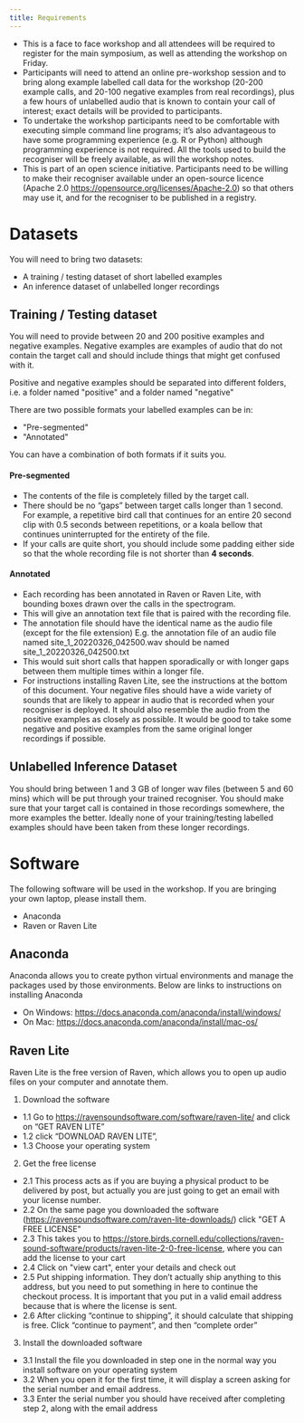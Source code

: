 ```yaml
---
title: Requirements
---
```


-   This is a face to face workshop and all attendees will be required to register for the main symposium, as well as attending the workshop on Friday.
-   Participants will need to attend an online pre-workshop session and to bring along example labelled call data for the workshop (20-200 example calls, and 20-100 negative examples from real recordings), plus a few hours of unlabelled audio that is known to contain your call of interest; exact details will be provided to participants.
-   To undertake the workshop participants need to be comfortable with executing simple command line programs; it’s also advantageous to have some programming experience (e.g. R or Python) although programming experience is not required. All the tools used to build the recogniser will be freely available, as will the workshop notes.
-   This is part of an open science initiative. Participants need to be willing to make their recogniser available under an open-source licence (Apache 2.0 https://opensource.org/licenses/Apache-2.0) so that others may use it, and for the recogniser to be published in a registry.


# Datasets

You will need to bring two datasets: 

  - A training / testing dataset of short labelled examples
  - An inference dataset of unlabelled longer recordings

## Training / Testing dataset

You will need to provide between 20 and 200 positive examples and negative examples. Negative examples are examples of audio that do not contain the target call and should include things that might get confused with it.  

Positive and negative examples should be separated into different folders, i.e. a folder named "positive" and a folder named "negative" 

There are two possible formats your labelled examples can be in:

- "Pre-segmented"
- "Annotated"

You can have a combination of both formats if it suits you. 

#### Pre-segmented

- The contents of the file is completely filled by the target call. 
- There should be no “gaps” between target calls longer than 1 second. ​ For example, a repetitive bird call that continues for an entire 20 second clip with 0.5 seconds between repetitions, or a koala bellow that continues uninterrupted for the entirety of the file. 
- If your calls are quite short, you should include some padding either side so that the whole recording file is not shorter than **4 seconds**. 

#### Annotated

- Each recording has been annotated in Raven or Raven Lite, with bounding boxes drawn over the calls in the spectrogram. 
- This will give an annotation text file that is paired with the recording file.  
- The annotation file should have the identical name as the audio file (except for the file extension) E.g. the annotation file of an audio file named site_1_20220326_042500.wav should be named site_1_20220326_042500.txt 
- This would suit short calls that happen sporadically or with longer gaps between them multiple times within a longer file. 
- For instructions installing Raven Lite, see the instructions at the bottom of this document. 
Your negative files should have a wide variety of sounds that are likely to appear in audio that is recorded when your recogniser is deployed. It should also resemble the audio from the positive examples as closely as possible. It would be good to take some negative and positive examples from the same original longer recordings if possible. 


## Unlabelled Inference Dataset

You should bring between 1 and 3 GB of longer wav files (between 5 and 60 mins) which will be put through your trained recogniser. You should make sure that your target call is contained in those recordings somewhere, the more examples the better.  Ideally none of your training/testing labelled examples should have been taken from these longer recordings. 

 
 # Software

 The following software will be used in the workshop. If you are bringing your own laptop, please install them. 

- Anaconda
- Raven or Raven Lite 

## Anaconda 

Anaconda allows you to create python virtual environments and manage the packages used by those environments. Below are links to instructions on installing Anaconda 

- On Windows: https://docs.anaconda.com/anaconda/install/windows/
- On Mac: https://docs.anaconda.com/anaconda/install/mac-os/

## Raven Lite 

Raven Lite is the free version of Raven, which allows you to open up audio files on your computer and annotate them. 

1) Download the software
  - 1.1 Go to https://ravensoundsoftware.com/software/raven-lite/ and click on “GET RAVEN LITE”
  - 1.2 click “DOWNLOAD RAVEN LITE”,
  - 1.3 Choose your operating system
2) Get the free license
  - 2.1 This process acts as if you are buying a physical product to be delivered by post, but actually you are just going to get an email with your license number.
  - 2.2 On the same page you downloaded the software (https://ravensoundsoftware.com/raven-lite-downloads/) click "GET A FREE LICENSE"
  - 2.3 This takes you to https://store.birds.cornell.edu/collections/raven-sound-software/products/raven-lite-2-0-free-license, where you can add the license to your cart 
  - 2.4 Click on "view cart", enter your details and check out
  - 2.5 Put shipping information. They don’t actually ship anything to this address, but you need to put something in here to continue the checkout process. It is important that you put in a valid email address because that is where the license is sent.
  - 2.6 After clicking “continue to shipping”, it should calculate that shipping is free. Click “continue to payment”, and then “complete order”
3) Install the downloaded software
  - 3.1 Install the file you downloaded in step one in the normal way you install software on your operating system
  - 3.2 When you open it for the first time, it will display a screen asking for the serial number and email address. 
  - 3.3 Enter the serial number you should have received after completing step 2, along with the email address 
